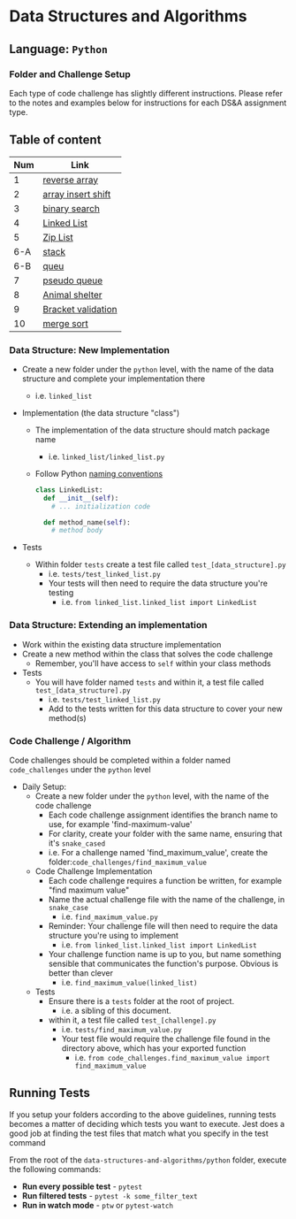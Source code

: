 # Data Structures and Algorithms

## Language: `Python`

### Folder and Challenge Setup

Each type of code challenge has slightly different instructions. Please refer to the notes and examples below for instructions for each DS&A assignment type.

## Table of content
| Num               | Link                                                                                                    |
| ----------------- | ------------------------------------------------------------------------------------------------------- |
| 1                 | [reverse array](code_challenges/array-reverse/array-reverse.py)                                         |
| 2                 | [array insert shift](code_challenges/array-insert-shift/array-insert-shift.py)                          | 
| 3                 | [binary search](code_challenges/array-binary-search/array-binary-search.py)                             | 
| 4                 | [Linked List](code_challenges/linked_list/linked_list.py)                                               | 
| 5                 | [Zip List](code_challenges/ZipList/ziplist.py)                                                          | 
| 6-A               | [stack](code_challenges/stack-and-queue/stack_and_queue/stack.py)                                       | 
| 6-B               | [queu](code_challenges/stack-and-queue/stack_and_queue/queue.py)                                        | 
| 7                 | [pseudo queue](code_challenges/stack-queue-pseudo/stack_queue_pseudo/psuedo.py)                         |
| 8                 | [Animal shelter](code_challenges/stack-queue-animal-shelter/stack_queue_animal_shelter/AnimalShelter.py)| 
| 9                 | [Bracket validation](code_challenges/Multi-bracket-Validation/multi_bracket_validation/brackets)        | 
| 10                | [merge sort](code_challenges/merge-sort/merge-sort/merge.py)                                            | 




### Data Structure: New Implementation

- Create a new folder under the `python` level, with the name of the data structure and complete your implementation there
  - i.e. `linked_list`
- Implementation (the data structure "class")
  - The implementation of the data structure should match package name
    - i.e. `linked_list/linked_list.py`
  - Follow Python [naming conventions](https://www.python.org/dev/peps/pep-0008/#naming-conventions)

    ```python
    class LinkedList:
      def __init__(self):
        # ... initialization code

      def method_name(self):
        # method body
    ```

- Tests
  - Within folder `tests` create a test file called `test_[data_structure].py`
    - i.e. `tests/test_linked_list.py`
    - Your tests will then need to require the data structure you're testing
      - i.e. `from linked_list.linked_list import LinkedList`

### Data Structure: Extending an implementation

- Work within the existing data structure implementation
- Create a new method within the class that solves the code challenge
  - Remember, you'll have access to `self` within your class methods
- Tests
  - You will have folder named `tests` and within it, a test file called `test_[data_structure].py`
    - i.e. `tests/test_linked_list.py`
    - Add to the tests written for this data structure to cover your new method(s)

### Code Challenge / Algorithm

Code challenges should be completed within a folder named `code_challenges` under the `python` level

- Daily Setup:
  - Create a new folder under the `python` level, with the name of the code challenge
    - Each code challenge assignment identifies the branch name to use, for example 'find-maximum-value'
    - For clarity, create your folder with the same name, ensuring that it's `snake_cased`
    - i.e. For a challenge named 'find_maximum_value', create the folder:`code_challenges/find_maximum_value`
  - Code Challenge Implementation
    - Each code challenge requires a function be written, for example "find maximum value"
    - Name the actual challenge file with the name of the challenge, in `snake_case`
      - i.e. `find_maximum_value.py`
    - Reminder: Your challenge file will then need to require the data structure you're using to implement
      - i.e. `from linked_list.linked_list import LinkedList`
    - Your challenge function name is up to you, but name something sensible that communicates the function's purpose. Obvious is better than clever
      - i.e. `find_maximum_value(linked_list)`
  - Tests
    - Ensure there is a `tests` folder at the root of project.
      - i.e. a sibling of this document.
    - within it, a test file called `test_[challenge].py`
      - i.e. `tests/find_maximum_value.py`
      - Your test file would require the challenge file found in the directory above, which has your exported function
        - i.e. `from code_challenges.find_maximum_value import find_maximum_value`

## Running Tests

If you setup your folders according to the above guidelines, running tests becomes a matter of deciding which tests you want to execute.  Jest does a good job at finding the test files that match what you specify in the test command

From the root of the `data-structures-and-algorithms/python` folder, execute the following commands:

- **Run every possible test** - `pytest`
- **Run filtered tests** - `pytest -k some_filter_text`
- **Run in watch mode** - `ptw` or `pytest-watch`
